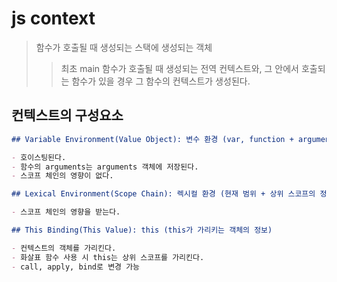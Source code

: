 # js context

> 함수가 호출될 때 생성되는 스택에 생성되는 객체
>
> > 최초 main 함수가 호출될 때 생성되는 전역 컨텍스트와, 그 안에서 호출되는 함수가 있을 경우 그 함수의 컨텍스트가 생성된다.

## 컨텍스트의 구성요소

```md
## Variable Environment(Value Object): 변수 환경 (var, function + arguments)

- 호이스팅된다.
- 함수의 arguments는 arguments 객체에 저장된다.
- 스코프 체인의 영향이 없다.

## Lexical Environment(Scope Chain): 렉시컬 환경 (현재 범위 + 상위 스코프의 정보 + let, const, function)

- 스코프 체인의 영향을 받는다.

## This Binding(This Value): this (this가 가리키는 객체의 정보)

- 컨텍스트의 객체를 가리킨다.
- 화살표 함수 사용 시 this는 상위 스코프를 가리킨다.
- call, apply, bind로 변경 가능
```
